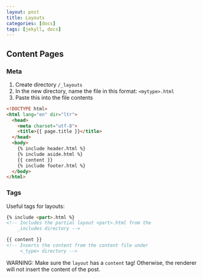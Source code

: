 ```yaml
---
layout: post
title: Layouts
categories: [docs]
tags: [jekyll, docs]
---
```


## Content Pages

### Meta
1. Create directory `/_layouts`
1. In the new directory, name the file in this format:
  `<mytype>.html`
1. Paste this into the file contents
  ```html
  <!DOCTYPE html>
  <html lang="en" dir="ltr">
    <head>
      <meta charset="utf-8">
      <title>{{ page.title }}</title>
    </head>
    <body>
      {% include header.html %}
      {% include aside.html %}
      {{ content }}
      {% include footer.html %}
    </body>
  </html>
  ```

### Tags

Useful tags for layouts:

  ```html
  {% include <part>.html %}
  <!-- Includes the partial layout <part>.html from the
      _includes directory -->

  {{ content }}
  <!-- Inserts the content from the content file under
       <_type> directory -->
  ```

WARNING: Make sure the `layout` has a `content` tag! Otherwise,
the renderer will not insert the content of the post.
